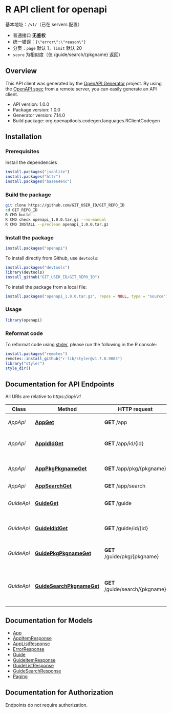 # R API client for openapi

基本地址：`/v1/`（已在 servers 配置）
- 普通接口 **无鉴权**
- 统一错误：`{\"error\":\"reason\"}`
- 分页：`page` 默认 1，`limit` 默认 20
- `score` 为相似度（仅 /guide/search/{pkgname} 返回）


## Overview
This API client was generated by the [OpenAPI Generator](https://openapi-generator.tech) project. By using the [OpenAPI spec](https://openapis.org) from a remote server, you can easily generate an API client.

- API version: 1.0.0
- Package version: 1.0.0
- Generator version: 7.14.0
- Build package: org.openapitools.codegen.languages.RClientCodegen

## Installation

### Prerequisites

Install the dependencies

```R
install.packages("jsonlite")
install.packages("httr")
install.packages("base64enc")
```

### Build the package

```sh
git clone https://github.com/GIT_USER_ID/GIT_REPO_ID
cd GIT_REPO_ID
R CMD build .
R CMD check openapi_1.0.0.tar.gz --no-manual
R CMD INSTALL --preclean openapi_1.0.0.tar.gz
```

### Install the package

```R
install.packages("openapi")
```

To install directly from Github, use `devtools`:
```R
install.packages("devtools")
library(devtools)
install_github("GIT_USER_ID/GIT_REPO_ID")
```

To install the package from a local file:
```R
install.packages("openapi_1.0.0.tar.gz", repos = NULL, type = "source")
```

### Usage

```R
library(openapi)
```

### Reformat code

To reformat code using [styler](https://styler.r-lib.org/index.html), please run the following in the R console:

```R
install.packages("remotes")
remotes::install_github("r-lib/styler@v1.7.0.9003")
library("styler")
style_dir()
```

## Documentation for API Endpoints

All URIs are relative to *https://api/v1*

Class | Method | HTTP request | Description
------------ | ------------- | ------------- | -------------
*AppApi* | [**AppGet**](docs/AppApi.md#AppGet) | **GET** /app | 获取 app 列表
*AppApi* | [**AppIdIdGet**](docs/AppApi.md#AppIdIdGet) | **GET** /app/id/{id} | 获取指定 app 信息（按 id）
*AppApi* | [**AppPkgPkgnameGet**](docs/AppApi.md#AppPkgPkgnameGet) | **GET** /app/pkg/{pkgname} | 获取指定 app 信息（按包名）
*AppApi* | [**AppSearchGet**](docs/AppApi.md#AppSearchGet) | **GET** /app/search | 搜索 app
*GuideApi* | [**GuideGet**](docs/GuideApi.md#GuideGet) | **GET** /guide | 获取 guide 列表（按关键词）
*GuideApi* | [**GuideIdIdGet**](docs/GuideApi.md#GuideIdIdGet) | **GET** /guide/id/{id} | 获取指定 guide（按 id）
*GuideApi* | [**GuidePkgPkgnameGet**](docs/GuideApi.md#GuidePkgPkgnameGet) | **GET** /guide/pkg/{pkgname} | 获取某包名下的 guide 列表
*GuideApi* | [**GuideSearchPkgnameGet**](docs/GuideApi.md#GuideSearchPkgnameGet) | **GET** /guide/search/{pkgname} | 在指定包下根据关键词搜索 guide（词向量相似度）


## Documentation for Models

 - [App](docs/App.md)
 - [AppItemResponse](docs/AppItemResponse.md)
 - [AppListResponse](docs/AppListResponse.md)
 - [ErrorResponse](docs/ErrorResponse.md)
 - [Guide](docs/Guide.md)
 - [GuideItemResponse](docs/GuideItemResponse.md)
 - [GuideListResponse](docs/GuideListResponse.md)
 - [GuideSearchResponse](docs/GuideSearchResponse.md)
 - [Paging](docs/Paging.md)


## Documentation for Authorization

Endpoints do not require authorization.


